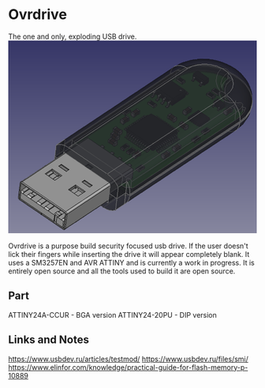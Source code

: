 # Ovrdrive
The one and only, exploding USB drive.
![](img/usb.png)

Ovrdrive is a purpose build security focused usb drive. If the user doesn't lick their fingers while inserting the drive it will appear completely blank. It uses a SM3257EN and AVR ATTINY and is currently a work in progress. It is entirely open source and all the tools used to build it are open source.

## Part
ATTINY24A-CCUR - BGA version
ATTINY24-20PU  - DIP version

## Links and Notes
https://www.usbdev.ru/articles/testmod/
https://www.usbdev.ru/files/smi/
https://www.elinfor.com/knowledge/practical-guide-for-flash-memory-p-10889
